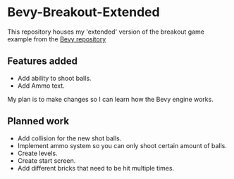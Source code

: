 # Bevy-Breakout-Extended

This repository houses my 'extended' version of the breakout game example from the [Bevy repository](https://github.com/bevyengine/bevy)


## Features added
* Add ability to shoot balls.
* Add Ammo text.

My plan is to make changes so I can learn how the Bevy engine works.

## Planned work
* Add collision for the new shot balls.
* Implement ammo system so you can only shoot certain amount of balls.
* Create levels.
* Create start screen.
* Add different bricks that need to be hit multiple times.
